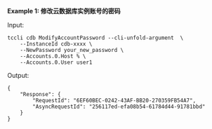 **Example 1: 修改云数据库实例账号的密码**



Input: 

```
tccli cdb ModifyAccountPassword --cli-unfold-argument  \
    --InstanceId cdb-xxxx \
    --NewPassword your_new_password \
    --Accounts.0.Host % \
    --Accounts.0.User user1
```

Output: 
```
{
    "Response": {
        "RequestId": "6EF60BEC-0242-43AF-BB20-270359FB54A7",
        "AsyncRequestId": "256117ed-efa08b54-61784d44-91781bbd"
    }
}
```

